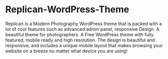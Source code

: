 Replican-WordPress-Theme
========================

Replican is a Modern Photography WordPress theme that is packed with a lot of cool features such as advanced admin panel, responsive Design. A beautiful theme for photographers. A Free WordPress theme with fully featured, mobile ready and high resolution. The design is beautiful and responsive, and includes a unique mobile layout that makes browsing your website on a breeze no matter what device you are using!
